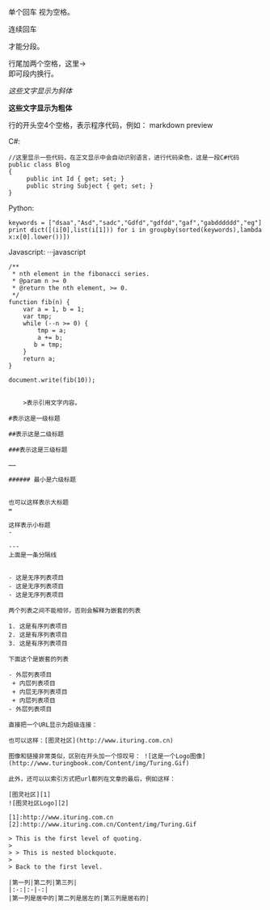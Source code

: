 
单个回车
视为空格。

连续回车

才能分段。

行尾加两个空格，这里->  
即可段内换行。

*这些文字显示为斜体*

**这些文字显示为粗体**

行的开头空4个空格，表示程序代码，例如： markdown preview

C#:

    //这里显示一些代码，在正文显示中会自动识别语言，进行代码染色，这是一段C#代码
    public class Blog
    {
         public int Id { get; set; }
         public string Subject { get; set; }
    }

Python:

    keywords = ["dsaa","Asd","sadc","Gdfd","gdfdd","gaf","gabdddddd","eg"]
    print dict([(i[0],list(i[1])) for i in groupby(sorted(keywords),lambda    x:x[0].lower())])

Javascript:
···javascript

    /**
     * nth element in the fibonacci series.
     * @param n >= 0
     * @return the nth element, >= 0.
     */
    function fib(n) {
        var a = 1, b = 1;
        var tmp;
        while (--n >= 0) {
            tmp = a;
            a += b;
           b = tmp;
        }
        return a;
    }

    document.write(fib(10));
```

    >表示引用文字内容。

#表示这是一级标题

##表示这是二级标题

###表示这是三级标题

……

###### 最小是六级标题


也可以这样表示大标题
=

这样表示小标题
-

---
上面是一条分隔线


- 这是无序列表项目
- 这是无序列表项目
- 这是无序列表项目

两个列表之间不能相邻，否则会解释为嵌套的列表

1. 这是有序列表项目
2. 这是有序列表项目
3. 这是有序列表项目

下面这个是嵌套的列表

- 外层列表项目
 + 内层列表项目
 + 内层无序列表项目
 + 内层列表项目
- 外层列表项目

直接把一个URL显示为超级连接：

也可以这样：[图灵社区](http://www.ituring.com.cn)

图像和链接非常类似，区别在开头加一个惊叹号： ![这是一个Logo图像](http://www.turingbook.com/Content/img/Turing.Gif)

此外，还可以以索引方式把url都列在文章的最后，例如这样：

[图灵社区][1]
![图灵社区Logo][2]

[1]:http://www.ituring.com.cn
[2]:http://www.ituring.com.cn/Content/img/Turing.Gif

> This is the first level of quoting.
>
> > This is nested blockquote.
>
> Back to the first level.

|第一列|第二列|第三列|
|:-:|:-|-:|
|第一列是居中的|第二列是居左的|第三列是居右的|




